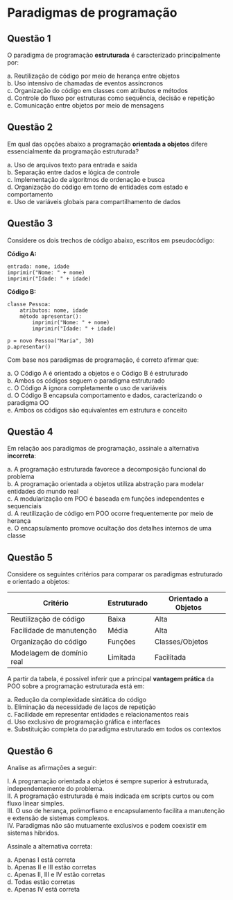 # Paradigmas de programação

## Questão 1&#x20;

O paradigma de programação **estruturada** é caracterizado principalmente por:

a. Reutilização de código por meio de herança entre objetos\
b. Uso intensivo de chamadas de eventos assíncronos\
c. Organização do código em classes com atributos e métodos\
d. Controle do fluxo por estruturas como sequência, decisão e repetição\
e. Comunicação entre objetos por meio de mensagens

## Questão 2&#x20;

Em qual das opções abaixo a programação **orientada a objetos** difere essencialmente da programação estruturada?

a. Uso de arquivos texto para entrada e saída\
b. Separação entre dados e lógica de controle\
c. Implementação de algoritmos de ordenação e busca\
d. Organização do código em torno de entidades com estado e comportamento\
e. Uso de variáveis globais para compartilhamento de dados

## Questão 3

Considere os dois trechos de código abaixo, escritos em pseudocódigo:

**Código A:**

```
entrada: nome, idade
imprimir("Nome: " + nome)
imprimir("Idade: " + idade)
```

**Código B:**

```
classe Pessoa:
    atributos: nome, idade
    método apresentar():
        imprimir("Nome: " + nome)
        imprimir("Idade: " + idade)

p = novo Pessoa("Maria", 30)
p.apresentar()
```

Com base nos paradigmas de programação, é correto afirmar que:

a. O Código A é orientado a objetos e o Código B é estruturado\
b. Ambos os códigos seguem o paradigma estruturado\
c. O Código A ignora completamente o uso de variáveis\
d. O Código B encapsula comportamento e dados, caracterizando o paradigma OO\
e. Ambos os códigos são equivalentes em estrutura e conceito

## Questão 4&#x20;

Em relação aos paradigmas de programação, assinale a alternativa **incorreta**:

a. A programação estruturada favorece a decomposição funcional do problema\
b. A programação orientada a objetos utiliza abstração para modelar entidades do mundo real\
c. A modularização em POO é baseada em funções independentes e sequenciais\
d. A reutilização de código em POO ocorre frequentemente por meio de herança\
e. O encapsulamento promove ocultação dos detalhes internos de uma classe

## Questão 5

Considere os seguintes critérios para comparar os paradigmas estruturado e orientado a objetos:

| Critério                  | Estruturado | Orientado a Objetos |
| ------------------------- | ----------- | ------------------- |
| Reutilização de código    | Baixa       | Alta                |
| Facilidade de manutenção  | Média       | Alta                |
| Organização do código     | Funções     | Classes/Objetos     |
| Modelagem de domínio real | Limitada    | Facilitada          |

A partir da tabela, é possível inferir que a principal **vantagem prática** da POO sobre a programação estruturada está em:

a. Redução da complexidade sintática do código\
b. Eliminação da necessidade de laços de repetição\
c. Facilidade em representar entidades e relacionamentos reais\
d. Uso exclusivo de programação gráfica e interfaces\
e. Substituição completa do paradigma estruturado em todos os contextos

## Questão 6&#x20;

Analise as afirmações a seguir:

I. A programação orientada a objetos é sempre superior à estruturada, independentemente do problema.\
II. A programação estruturada é mais indicada em scripts curtos ou com fluxo linear simples.\
III. O uso de herança, polimorfismo e encapsulamento facilita a manutenção e extensão de sistemas complexos.\
IV. Paradigmas não são mutuamente exclusivos e podem coexistir em sistemas híbridos.

Assinale a alternativa correta:

a. Apenas I está correta\
b. Apenas II e III estão corretas\
c. Apenas II, III e IV estão corretas\
d. Todas estão corretas\
e. Apenas IV está correta

